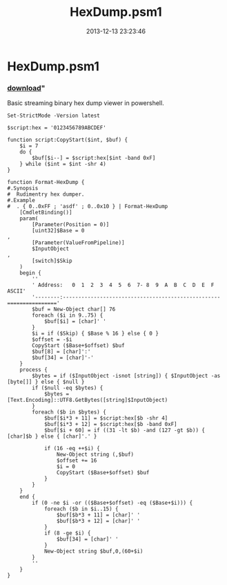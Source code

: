 ﻿---
pid:            4700
parent:         0
children:       
poster:         Public Domain
title:          HexDump.psm1
date:           2013-12-13 23:23:46
format:         posh
---

# HexDump.psm1

### [download](4700.ps1)"

Basic streaming binary hex dump viewer in powershell.

```posh
Set-StrictMode -Version latest

$script:hex = '0123456789ABCDEF'

function script:CopyStart($int, $buf) {
	$i = 7
	do {
		$buf[$i--] = $script:hex[$int -band 0xF]
	} while ($int = $int -shr 4)
}

function Format-HexDump {
#.Synopsis
#  Rudimentry hex dumper.
#.Example
#  . { 0..0xFF ; 'asdf' ; 0..0x10 } | Format-HexDump
	[CmdletBinding()]
	param(
		[Parameter(Position = 0)]
		[uint32]$Base = 0
,
		[Parameter(ValueFromPipeline)]
		$InputObject
,
		[switch]$Skip
	)
	begin {
		''
		' Address:   0  1  2  3  4  5  6  7- 8  9  A  B  C  D  E  F  ASCII'
		'--------:---------------------------------------------------================'
		$buf = New-Object char[] 76
		foreach ($i in 9..75) {
			$buf[$i] = [char]' '
		}
		$i = if ($Skip) { $Base % 16 } else { 0 }
		$offset = -$i
		CopyStart ($Base+$offset) $buf
		$buf[8] = [char]':'
		$buf[34] = [char]'-'
	}
	process {
		$bytes = if ($InputObject -isnot [string]) { $InputObject -as [byte[]] } else { $null }
		if ($null -eq $bytes) {
			$bytes = [Text.Encoding]::UTF8.GetBytes([string]$InputObject)
		}
		foreach ($b in $bytes) {
			$buf[$i*3 + 11] = $script:hex[$b -shr 4]
			$buf[$i*3 + 12] = $script:hex[$b -band 0xF]
			$buf[$i + 60] = if ((31 -lt $b) -and (127 -gt $b)) { [char]$b } else { [char]'.' }

			if (16 -eq ++$i) {
				New-Object string (,$buf)
				$offset += 16
				$i = 0
				CopyStart ($Base+$offset) $buf
			}
		}
	}
	end {
		if (0 -ne $i -or (($Base+$offset) -eq ($Base+$i))) {
			foreach ($b in $i..15) {
				$buf[$b*3 + 11] = [char]' '
				$buf[$b*3 + 12] = [char]' '
			}
			if (8 -ge $i) {
				$buf[34] = [char]' '
			}
			New-Object string $buf,0,(60+$i)
		}
		''
	}
}

```
